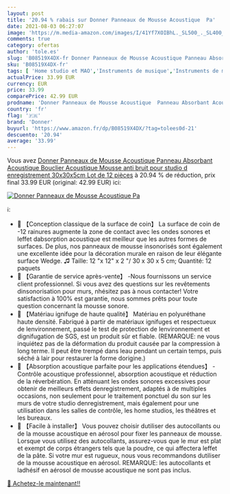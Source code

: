 ```yaml
---
layout: post
title: '20.94 % rabais sur Donner Panneaux de Mousse Acoustique  Pa'
date: 2021-08-03 06:27:07
image: 'https://m.media-amazon.com/images/I/41Yf7XOIBhL._SL500_._SL400_.jpg'
comments: true
category: ofertas
author: 'tole.es'
slug: 'B08519X4DX-fr Donner Panneaux de Mousse Acoustique Panneau Absorbant...'
sku: 'B08519X4DX-fr'
tags: [ 'Home studio et MAO','Instruments de musique','Instruments de musique et Sono','Traitement acoustique pour home studio','donner', ]
actualPrice: 33.99 EUR
currency: EUR
price: 33.99
comparePrice: 42.99 EUR
prodname: 'Donner Panneaux de Mousse Acoustique  Panneau Absorbant Acoustique Bouclier Acoustique Mousse anti bruit pour studio d enregistrement 30x30x5cm  Lot de 12 pièces'
country: 'fr'
flag: '🇫🇷'
brand: 'Donner'
buyurl: 'https://www.amazon.fr/dp/B08519X4DX/?tag=tolees0d-21'
descuento: '20.94'
average: '33.99'
---
```


Vous avez [Donner Panneaux de Mousse Acoustique  Panneau Absorbant Acoustique Bouclier Acoustique Mousse anti bruit pour studio d enregistrement 30x30x5cm  Lot de 12 pièces](https://www.amazon.fr/dp/B08519X4DX/?tag=tolees0d-21)  à  20.94 % de réduction, prix final  33.99 EUR (original: 42.99 EUR) ici:

[![Donner Panneaux de Mousse Acoustique  Pa](https://m.media-amazon.com/images/I/41Yf7XOIBhL._SL500_._SL400_.jpg)](https://www.amazon.fr/dp/B08519X4DX/?tag=tolees0d-21)

ℹ️:

- 📌 【Conception classique de la surface de coin】 La surface de coin de -12 rainures augmente la zone de contact avec les ondes sonores et leffet dabsorption acoustique est meilleur que les autres formes de surfaces. De plus, nos panneaux de mousse insonorisés sont également une excellente idée pour la décoration murale en raison de leur élégante surface Wedge. ♫ Taille: 12 "x 12" x 2 "/ 30 x 30 x 5 cm; Quantité: 12 paquets
- 📌 【Garantie de service après-vente】 -Nous fournissons un service client professionnel. Si vous avez des questions sur les revêtements dinsonorisation pour murs, nhésitez pas à nous contacter! Votre satisfaction à 100% est garantie, nous sommes prêts pour toute question concernant la mousse sonore.
- 📌 【Matériau ignifuge de haute qualité】 Matériau en polyuréthane haute densité. Fabriqué à partir de matériaux ignifuges et respectueux de lenvironnement, passé le test de protection de lenvironnement et dignifugation de SGS, est un produit sûr et fiable. (REMARQUE: ne vous inquiétez pas de la déformation du produit causée par la compression à long terme. Il peut être trempé dans leau pendant un certain temps, puis séché à lair pour restaurer la forme dorigine.)
- 📌 【Absorption acoustique parfaite pour les applications étendues】 - Contrôle acoustique professionnel, absorption acoustique et réduction de la réverbération. En atténuant les ondes sonores excessives pour obtenir de meilleurs effets denregistrement, adaptés à de multiples occasions, non seulement pour le traitement ponctuel du son sur les murs de votre studio denregistrement, mais également pour une utilisation dans les salles de contrôle, les home studios, les théâtres et les bureaux.
- 📌 【Facile à installer】 Vous pouvez choisir dutiliser des autocollants ou de la mousse acoustique en aérosol pour fixer les panneaux de mousse. Lorsque vous utilisez des autocollants, assurez-vous que le mur est plat et exempt de corps étrangers tels que la poudre, ce qui affectera leffet de la pâte. Si votre mur est rugueux, nous vous recommandons dutiliser de la mousse acoustique en aérosol. REMARQUE: les autocollants et ladhésif en aérosol de mousse acoustique ne sont pas inclus.

[🛒 Achetez-le maintenant!!](https://www.amazon.fr/dp/B08519X4DX/?tag=tolees0d-21)
